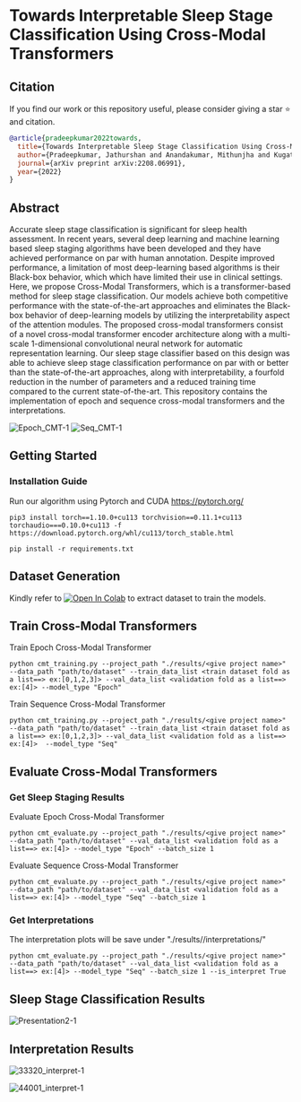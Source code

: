# Towards Interpretable Sleep Stage Classification Using Cross-Modal Transformers

## Citation
If you find our work or this repository useful, please consider giving a star :star: and citation.
```bibtex
@article{pradeepkumar2022towards,
  title={Towards Interpretable Sleep Stage Classification Using Cross-Modal Transformers},
  author={Pradeepkumar, Jathurshan and Anandakumar, Mithunjha and Kugathasan, Vinith and Suntharalingham, Dhinesh and Kappel, Simon L and De Silva, Anjula C and Edussooriya, Chamira US},
  journal={arXiv preprint arXiv:2208.06991},
  year={2022}
}

```


## Abstract 

Accurate sleep stage classification is significant for sleep health assessment. In recent years, several deep learning and machine learning based sleep staging algorithms have been developed and they have achieved performance on par with human annotation. Despite improved performance, a limitation of most deep-learning based algorithms is their Black-box behavior, which which have limited their use in clinical settings. Here, we propose Cross-Modal Transformers, which is a transformer-based method for sleep stage classification. Our models achieve both competitive performance with the state-of-the-art approaches and eliminates the Black-box behavior of deep-learning models by  utilizing the interpretability aspect of the attention modules. The proposed cross-modal transformers consist of a novel cross-modal transformer encoder architecture along with a multi-scale 1-dimensional convolutional neural network for automatic representation learning. Our sleep stage classifier based on this design was able to achieve sleep stage classification performance on par with or better than the state-of-the-art approaches, along with interpretability, a fourfold reduction in the number of parameters and a reduced training time compared to the current state-of-the-art. This repository contains the implementation of epoch and sequence cross-modal transformers and the interpretations. 

![Epoch_CMT-1](https://user-images.githubusercontent.com/67052077/184390866-261038c3-4624-4857-872f-6d46c9c5363c.png)
![Seq_CMT-1](https://user-images.githubusercontent.com/67052077/184390916-1f5f811f-8416-4a62-8a52-a0e800144c7e.png)


## Getting Started

### Installation Guide
Run our algorithm using Pytorch and CUDA https://pytorch.org/

```
pip3 install torch==1.10.0+cu113 torchvision==0.11.1+cu113 torchaudio===0.10.0+cu113 -f https://download.pytorch.org/whl/cu113/torch_stable.html
```

```
pip install -r requirements.txt
```

## Dataset Generation

Kindly refer to [![Open In Colab](https://colab.research.google.com/assets/colab-badge.svg)](https://colab.research.google.com/drive/1hs6V6doKpqlLlPOsnKllZp9ATuA9VqA7?usp=sharing) to extract dataset to train the models.


## Train Cross-Modal Transformers

Train Epoch Cross-Modal Transformer

```
python cmt_training.py --project_path "./results/<give project name>" --data_path "path/to/dataset" --train_data_list <train dataset fold as a list==> ex:[0,1,2,3]> --val_data_list <validation fold as a list==> ex:[4]> --model_type "Epoch" 
```

Train Sequence Cross-Modal Transformer

```
python cmt_training.py --project_path "./results/<give project name>" --data_path "path/to/dataset" --train_data_list <train dataset fold as a list==> ex:[0,1,2,3]> --val_data_list <validation fold as a list==> ex:[4]>  --model_type "Seq" 
```

## Evaluate Cross-Modal Transformers

### Get Sleep Staging Results

Evaluate Epoch Cross-Modal Transformer

```
python cmt_evaluate.py --project_path "./results/<give project name>" --data_path "path/to/dataset" --val_data_list <validation fold as a list==> ex:[4]> --model_type "Epoch" --batch_size 1
```

Evaluate Sequence Cross-Modal Transformer

```
python cmt_evaluate.py --project_path "./results/<give project name>" --data_path "path/to/dataset" --val_data_list <validation fold as a list==> ex:[4]> --model_type "Seq" --batch_size 1
```

### Get Interpretations

The interpretation plots will be save under "./results/<give project name>/interpretations/<Data no>"
```
python cmt_evaluate.py --project_path "./results/<give project name>" --data_path "path/to/dataset" --val_data_list <validation fold as a list==> ex:[4]> --model_type "Seq" --batch_size 1 --is_interpret True
```
 
  
 ## Sleep Stage Classification Results
  
![Presentation2-1](https://user-images.githubusercontent.com/67052077/184391117-132d3052-e0ee-4bb8-a48c-b6a32eef7138.png)

## Interpretation Results
  
  ![33320_interpret-1](https://user-images.githubusercontent.com/67052077/184392262-1f85ea13-70a5-4d84-bb9e-491957e21929.png)

![44001_interpret-1](https://user-images.githubusercontent.com/67052077/184392276-c29553cb-9268-43d4-88ea-bfd8c1b20e0f.png)


